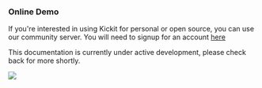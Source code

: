 ### Online Demo

If you're interested in using Kickit for personal or open source, you can use our community server. You will need to signup for an account [here](https://app.kickit.us)

This documentation is currently under active development, please check back for more shortly.

<img src="https://i.giphy.com/media/vFKqnCdLPNOKc/giphy.webp"/>

